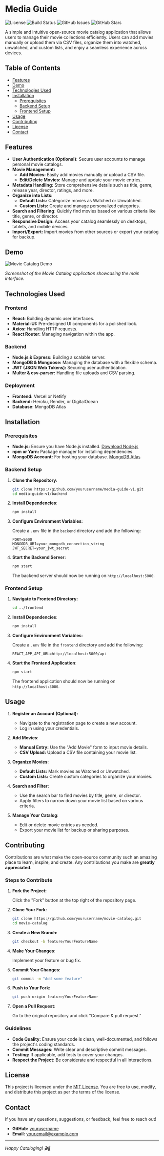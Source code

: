 # Media Guide

![License](https://img.shields.io/badge/license-MIT-blue.svg)
![Build Status](https://img.shields.io/badge/build-passing-brightgreen.svg)
![GitHub Issues](https://img.shields.io/github/issues/yourusername/movie-catalog.svg)
![GitHub Stars](https://img.shields.io/github/stars/yourusername/movie-catalog.svg)

A simple and intuitive open-source movie catalog application that allows users to manage their movie collections efficiently. Users can add movies manually or upload them via CSV files, organize them into watched, unwatched, and custom lists, and enjoy a seamless experience across devices.

## Table of Contents

- [Features](#features)
- [Demo](#demo)
- [Technologies Used](#technologies-used)
- [Installation](#installation)
  - [Prerequisites](#prerequisites)
  - [Backend Setup](#backend-setup)
  - [Frontend Setup](#frontend-setup)
- [Usage](#usage)
- [Contributing](#contributing)
- [License](#license)
- [Contact](#contact)

## Features

- **User Authentication (Optional):** Secure user accounts to manage personal movie catalogs.
- **Movie Management:**
  - **Add Movies:** Easily add movies manually or upload a CSV file.
  - **Edit/Delete Movies:** Manage and update your movie entries.
- **Metadata Handling:** Store comprehensive details such as title, genre, release year, director, ratings, and more.
- **Organize into Lists:**
  - **Default Lists:** Categorize movies as Watched or Unwatched.
  - **Custom Lists:** Create and manage personalized categories.
- **Search and Filtering:** Quickly find movies based on various criteria like title, genre, or director.
- **Responsive Design:** Access your catalog seamlessly on desktops, tablets, and mobile devices.
- **Import/Export:** Import movies from other sources or export your catalog for backup.

## Demo

![Movie Catalog Demo](./assets/demo-screenshot.png)

*Screenshot of the Movie Catalog application showcasing the main interface.*

## Technologies Used

### Frontend

- **React:** Building dynamic user interfaces.
- **Material-UI:** Pre-designed UI components for a polished look.
- **Axios:** Handling HTTP requests.
- **React Router:** Managing navigation within the app.

### Backend

- **Node.js & Express:** Building a scalable server.
- **MongoDB & Mongoose:** Managing the database with a flexible schema.
- **JWT (JSON Web Tokens):** Securing user authentication.
- **Multer & csv-parser:** Handling file uploads and CSV parsing.

### Deployment

- **Frontend:** Vercel or Netlify
- **Backend:** Heroku, Render, or DigitalOcean
- **Database:** MongoDB Atlas

## Installation

### Prerequisites

- **Node.js:** Ensure you have Node.js installed. [Download Node.js](https://nodejs.org/)
- **npm or Yarn:** Package manager for installing dependencies.
- **MongoDB Account:** For hosting your database. [MongoDB Atlas](https://www.mongodb.com/cloud/atlas)

### Backend Setup

1. **Clone the Repository:**

   ```bash
   git clone https://github.com/yourusername/media-guide-v1.git
   cd media-guide-v1/backend
   ```

2. **Install Dependencies:**

   ```bash
   npm install
   ```

3. **Configure Environment Variables:**

   Create a `.env` file in the `backend` directory and add the following:

   ```env
   PORT=5000
   MONGODB_URI=your_mongodb_connection_string
   JWT_SECRET=your_jwt_secret
   ```

4. **Start the Backend Server:**

   ```bash
   npm start
   ```

   The backend server should now be running on `http://localhost:5000`.

### Frontend Setup

1. **Navigate to Frontend Directory:**

   ```bash
   cd ../frontend
   ```

2. **Install Dependencies:**

   ```bash
   npm install
   ```

3. **Configure Environment Variables:**

   Create a `.env` file in the `frontend` directory and add the following:

   ```env
   REACT_APP_API_URL=http://localhost:5000/api
   ```

4. **Start the Frontend Application:**

   ```bash
   npm start
   ```

   The frontend application should now be running on `http://localhost:3000`.

## Usage

1. **Register an Account (Optional):**

   - Navigate to the registration page to create a new account.
   - Log in using your credentials.

2. **Add Movies:**

   - **Manual Entry:** Use the "Add Movie" form to input movie details.
   - **CSV Upload:** Upload a CSV file containing your movie list.

3. **Organize Movies:**

   - **Default Lists:** Mark movies as Watched or Unwatched.
   - **Custom Lists:** Create custom categories to organize your movies.

4. **Search and Filter:**

   - Use the search bar to find movies by title, genre, or director.
   - Apply filters to narrow down your movie list based on various criteria.

5. **Manage Your Catalog:**

   - Edit or delete movie entries as needed.
   - Export your movie list for backup or sharing purposes.

## Contributing

Contributions are what make the open-source community such an amazing place to learn, inspire, and create. Any contributions you make are **greatly appreciated**.

### Steps to Contribute

1. **Fork the Project:**

   Click the "Fork" button at the top right of the repository page.

2. **Clone Your Fork:**

   ```bash
   git clone https://github.com/yourusername/movie-catalog.git
   cd movie-catalog
   ```

3. **Create a New Branch:**

   ```bash
   git checkout -b feature/YourFeatureName
   ```

4. **Make Your Changes:**

   Implement your feature or bug fix.

5. **Commit Your Changes:**

   ```bash
   git commit -m "Add some feature"
   ```

6. **Push to Your Fork:**

   ```bash
   git push origin feature/YourFeatureName
   ```

7. **Open a Pull Request:**

   Go to the original repository and click "Compare & pull request."

### Guidelines

- **Code Quality:** Ensure your code is clean, well-documented, and follows the project's coding standards.
- **Commit Messages:** Write clear and descriptive commit messages.
- **Testing:** If applicable, add tests to cover your changes.
- **Respect the Project:** Be considerate and respectful in all interactions.

## License

This project is licensed under the [MIT License](LICENSE). You are free to use, modify, and distribute this project as per the terms of the license.

## Contact

If you have any questions, suggestions, or feedback, feel free to reach out!

- **GitHub:** [yourusername](https://github.com/yourusername)
- **Email:** your.email@example.com

---

*Happy Cataloging! 🎬🍿*